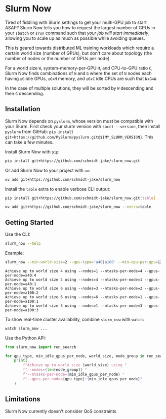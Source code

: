 # Slurm Now

Tired of fiddling with Slurm settings to get your multi-GPU job to start ASAP? Slurm Now tells you how to request the largest number of GPUs in your `sbatch` or `srun` command such that _your job will start immediately_, allowing you to scale up as much as possible while avoiding queues.

This is geared towards distributed ML training workloads which require a certain world size (number of GPUs), but don't care about topology (the number of nodes or the number of GPUs per node).

For a world size `W`, system-memory-per-GPU `M`, and CPU-to-GPU ratio `C`, Slurm Now finds combinations of `N` and `G` where the set of `N` nodes each having `≥G` idle GPUs, `≥GxM` memory, and `≥GxC` idle CPUs are such that `NxG=W`.

In the case of multiple solutions, they will be sorted by `W` descending and then `G` descending.

## Installation

Slurm Now depends on `pyslurm`, whose version must be compatible with your Slurm. First check your slurm version with `sacct --version`, then install `pyslurm` from GitHub: `pip install git+https://github.com/PySlurm/pyslurm.git@${MY_SLURM_VERSION}`. This can take a few minutes.

Install Slurm Now with `pip`:

```sh
pip install git+https://github.com/schmidt-jake/slurm_now.git
```

Or add Slurm Now to your project with `uv`:

```sh
uv add git+https://github.com/schmidt-jake/slurm_now
```

Install the `table` extra to enable verbose CLI output:

```sh
pip install git+https://github.com/schmidt-jake/slurm_now.git[table]
```

```sh
uv add git+https://github.com/schmidt-jake/slurm_now --extra=table
```

## Getting Started

Use the CLI:

```sh
slurm_now --help
```

Example:

```sh
slurm_now --min-world-size=2 --gpu-type='a40|a100' --min-cpu-per-gpu=12
```

```console
Achieve up to world size 4 using --nodes=1 --ntasks-per-node=4 --gpus-per-node=a40:4
Achieve up to world size 4 using --nodes=4 --ntasks-per-node=1 --gpus-per-node=a40:1
Achieve up to world size 6 using --nodes=3 --ntasks-per-node=2 --gpus-per-node=a100:2
Achieve up to world size 6 using --nodes=6 --ntasks-per-node=1 --gpus-per-node=a100:1
Achieve up to world size 3 using --nodes=1 --ntasks-per-node=3 --gpus-per-node=a100:3
```

To show real-time cluster availability, combine `slurm_now` with `watch`:

```sh
watch slurm_now ...
```

Use the Python API:

```python
from slurm_now import run_search

for gpu_type, min_idle_gpus_per_node, world_size, node_group in run_search(min_world_size=8):
    print(
        f"Achieve up to world size {world_size} using "
        f"--nodes={len(node_group)} "
        f"--ntasks-per-node={min_idle_gpus_per_node} "
        f"--gpus-per-node={gpu_type}:{min_idle_gpus_per_node}"
    )
```

## Limitations

Slurm Now currently doesn't consider QoS constraints.
